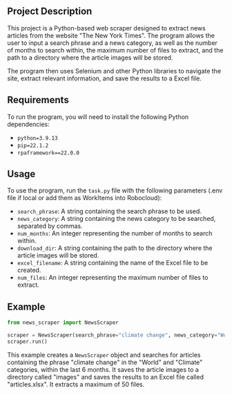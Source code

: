 ## Project Description

This project is a Python-based web scraper designed to extract news articles from the website "The New York Times". The program allows the user to input a search phrase and a news category, as well as the number of months to search within, the maximum number of files to extract, and the path to a directory where the article images will be stored.

The program then uses Selenium and other Python libraries to navigate the site, extract relevant information, and save the results to a Excel file.

## Requirements

To run the program, you will need to install the following Python dependencies:

- `python=3.9.13`
- `pip=22.1.2`
- `rpaframework==22.0.0`


## Usage

To use the program, run the `task.py` file with the following parameters (.env file if local or add them as WorkItems into Robocloud):

- `search_phrase`: A string containing the search phrase to be used.
- `news_category`: A string containing the news category to be searched, separated by commas.
- `num_months`: An integer representing the number of months to search within.
- `download_dir`: A string containing the path to the directory where the article images will be stored.
- `excel_filename`: A string containing the name of the Excel file to be created.
- `num_files`: An integer representing the maximum number of files to extract.

## Example

```python
from news_scraper import NewsScraper

scraper = NewsScraper(search_phrase="climate change", news_category="World, Climate", num_months=6, download_dir="downloads", excel_filename="articles.xlsx", num_files=50)
scraper.run()
```

This example creates a `NewsScraper` object and searches for articles containing the phrase "climate change" in the "World" and "Climate" categories, within the last 6 months. It saves the article images to a directory called "images" and saves the results to an Excel file called "articles.xlsx". It extracts a maximum of 50 files.